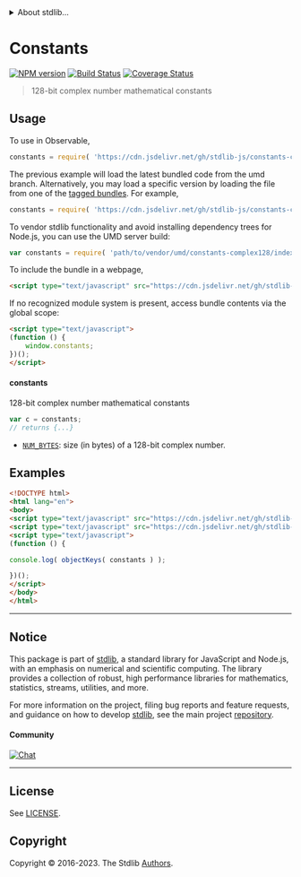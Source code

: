 <!--

@license Apache-2.0

Copyright (c) 2021 The Stdlib Authors.

Licensed under the Apache License, Version 2.0 (the "License");
you may not use this file except in compliance with the License.
You may obtain a copy of the License at

   http://www.apache.org/licenses/LICENSE-2.0

Unless required by applicable law or agreed to in writing, software
distributed under the License is distributed on an "AS IS" BASIS,
WITHOUT WARRANTIES OR CONDITIONS OF ANY KIND, either express or implied.
See the License for the specific language governing permissions and
limitations under the License.

-->


<details>
  <summary>
    About stdlib...
  </summary>
  <p>We believe in a future in which the web is a preferred environment for numerical computation. To help realize this future, we've built stdlib. stdlib is a standard library, with an emphasis on numerical and scientific computation, written in JavaScript (and C) for execution in browsers and in Node.js.</p>
  <p>The library is fully decomposable, being architected in such a way that you can swap out and mix and match APIs and functionality to cater to your exact preferences and use cases.</p>
  <p>When you use stdlib, you can be absolutely certain that you are using the most thorough, rigorous, well-written, studied, documented, tested, measured, and high-quality code out there.</p>
  <p>To join us in bringing numerical computing to the web, get started by checking us out on <a href="https://github.com/stdlib-js/stdlib">GitHub</a>, and please consider <a href="https://opencollective.com/stdlib">financially supporting stdlib</a>. We greatly appreciate your continued support!</p>
</details>

# Constants

[![NPM version][npm-image]][npm-url] [![Build Status][test-image]][test-url] [![Coverage Status][coverage-image]][coverage-url] <!-- [![dependencies][dependencies-image]][dependencies-url] -->

> 128-bit complex number mathematical constants



<section class="usage">

## Usage

To use in Observable,

```javascript
constants = require( 'https://cdn.jsdelivr.net/gh/stdlib-js/constants-complex128@umd/browser.js' )
```
The previous example will load the latest bundled code from the umd branch. Alternatively, you may load a specific version by loading the file from one of the [tagged bundles](https://github.com/stdlib-js/constants-complex128/tags). For example,

```javascript
constants = require( 'https://cdn.jsdelivr.net/gh/stdlib-js/constants-complex128@v0.1.1-umd/browser.js' )
```

To vendor stdlib functionality and avoid installing dependency trees for Node.js, you can use the UMD server build:

```javascript
var constants = require( 'path/to/vendor/umd/constants-complex128/index.js' )
```

To include the bundle in a webpage,

```html
<script type="text/javascript" src="https://cdn.jsdelivr.net/gh/stdlib-js/constants-complex128@umd/browser.js"></script>
```

If no recognized module system is present, access bundle contents via the global scope:

```html
<script type="text/javascript">
(function () {
    window.constants;
})();
</script>
```

#### constants

128-bit complex number mathematical constants

```javascript
var c = constants;
// returns {...}
```

<!-- <toc pattern="*" > -->

<div class="namespace-toc">

-   <span class="signature">[`NUM_BYTES`][@stdlib/constants/complex128/num-bytes]</span><span class="delimiter">: </span><span class="description">size (in bytes) of a 128-bit complex number.</span>

</div>

<!-- </toc> -->

</section>

<!-- /.usage -->

<section class="examples">

## Examples

<!-- TODO: better examples -->

<!-- eslint no-undef: "error" -->

```html
<!DOCTYPE html>
<html lang="en">
<body>
<script type="text/javascript" src="https://cdn.jsdelivr.net/gh/stdlib-js/utils-keys@umd/browser.js"></script>
<script type="text/javascript" src="https://cdn.jsdelivr.net/gh/stdlib-js/constants-complex128@umd/browser.js"></script>
<script type="text/javascript">
(function () {

console.log( objectKeys( constants ) );

})();
</script>
</body>
</html>
```

</section>

<!-- /.examples -->

<!-- Section for related `stdlib` packages. Do not manually edit this section, as it is automatically populated. -->

<section class="related">

</section>

<!-- /.related -->

<!-- Section for all links. Make sure to keep an empty line after the `section` element and another before the `/section` close. -->


<section class="main-repo" >

* * *

## Notice

This package is part of [stdlib][stdlib], a standard library for JavaScript and Node.js, with an emphasis on numerical and scientific computing. The library provides a collection of robust, high performance libraries for mathematics, statistics, streams, utilities, and more.

For more information on the project, filing bug reports and feature requests, and guidance on how to develop [stdlib][stdlib], see the main project [repository][stdlib].

#### Community

[![Chat][chat-image]][chat-url]

---

## License

See [LICENSE][stdlib-license].


## Copyright

Copyright &copy; 2016-2023. The Stdlib [Authors][stdlib-authors].

</section>

<!-- /.stdlib -->

<!-- Section for all links. Make sure to keep an empty line after the `section` element and another before the `/section` close. -->

<section class="links">

[npm-image]: http://img.shields.io/npm/v/@stdlib/constants-complex128.svg
[npm-url]: https://npmjs.org/package/@stdlib/constants-complex128

[test-image]: https://github.com/stdlib-js/constants-complex128/actions/workflows/test.yml/badge.svg?branch=v0.1.1
[test-url]: https://github.com/stdlib-js/constants-complex128/actions/workflows/test.yml?query=branch:v0.1.1

[coverage-image]: https://img.shields.io/codecov/c/github/stdlib-js/constants-complex128/main.svg
[coverage-url]: https://codecov.io/github/stdlib-js/constants-complex128?branch=main

<!--

[dependencies-image]: https://img.shields.io/david/stdlib-js/constants-complex128.svg
[dependencies-url]: https://david-dm.org/stdlib-js/constants-complex128/main

-->

[chat-image]: https://img.shields.io/gitter/room/stdlib-js/stdlib.svg
[chat-url]: https://app.gitter.im/#/room/#stdlib-js_stdlib:gitter.im

[stdlib]: https://github.com/stdlib-js/stdlib

[stdlib-authors]: https://github.com/stdlib-js/stdlib/graphs/contributors

[umd]: https://github.com/umdjs/umd
[es-module]: https://developer.mozilla.org/en-US/docs/Web/JavaScript/Guide/Modules

[deno-url]: https://github.com/stdlib-js/constants-complex128/tree/deno
[umd-url]: https://github.com/stdlib-js/constants-complex128/tree/umd
[esm-url]: https://github.com/stdlib-js/constants-complex128/tree/esm
[branches-url]: https://github.com/stdlib-js/constants-complex128/blob/main/branches.md

[stdlib-license]: https://raw.githubusercontent.com/stdlib-js/constants-complex128/main/LICENSE

<!-- <toc-links> -->

[@stdlib/constants/complex128/num-bytes]: https://github.com/stdlib-js/constants-complex128-num-bytes/tree/umd

<!-- </toc-links> -->

</section>

<!-- /.links -->

